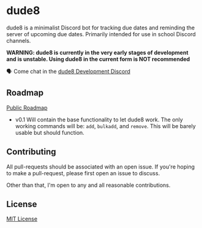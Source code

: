 # dude8


dude8 is a minimalist Discord bot for tracking due dates and reminding the server of upcoming due dates.
Primarily intended for use in school Discord channels.

**WARNING: dude8 is currently in the very early stages of development and is unstable. Using dude8 in the current form is NOT recommended**

🗣 Come chat in the [dude8 Development Discord](https://discord.gg/hyBeJnt)

## Roadmap
[Public Roadmap](https://trello.com/b/3MYnaphu/public-roadmap)
- v0.1 Will contain the base functionality to let dude8 work. The only working commands will be: ``add``, ``bulkadd``, and ``remove``. This will be barely usable but should function.

## Contributing
All pull-requests should be associated with an open issue. If you're hoping to make a pull-request, please first open an issue to discuss.

Other than that, I'm open to any and all reasonable contributions.

## License

[MIT License](https://opensource.org/licenses/MIT)